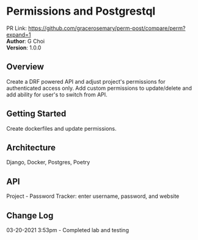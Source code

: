 # Permissions and Postgrestql

PR Link: https://github.com/gracerosemary/perm-post/compare/perm?expand=1  
**Author**: G Choi   
**Version**: 1.0.0   

## Overview
Create a DRF powered API and adjust project's permissions for authenticated access only. Add custom permissions to update/delete and add ability for user's to switch from API.  

## Getting Started
Create dockerfiles and update permissions.  

## Architecture
Django, Docker, Postgres, Poetry  

## API
Project - Password Tracker: enter username, password, and website  

## Change Log
03-20-2021 3:53pm - Completed lab and testing  
